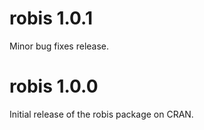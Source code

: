 # robis 1.0.1

Minor bug fixes release.

# robis 1.0.0

Initial release of the robis package on CRAN.
